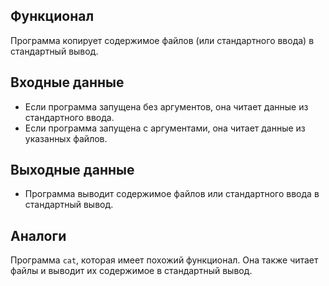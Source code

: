 ## Функционал 
Программа копирует содержимое файлов (или стандартного ввода) в стандартный вывод.

## Входные данные
- Если программа запущена без аргументов, она читает данные из стандартного ввода.
- Если программа запущена с аргументами, она читает данные из указанных файлов.

## Выходные данные
- Программа выводит содержимое файлов или стандартного ввода в стандартный вывод.

## Аналоги
Программа `cat`, которая имеет похожий функционал.
Она также читает файлы и выводит их содержимое в стандартный вывод.
